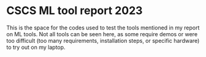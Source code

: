 # CSCS ML tool report 2023
This is the space for the codes used to test the tools mentioned in my report on ML tools. Not all tools can be seen here, as some require demos or were too difficult (too many requirements, installation steps, or specific hardware) to try out on my laptop.
